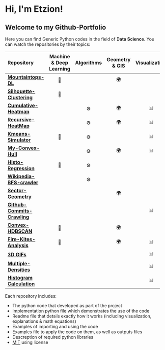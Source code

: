 # Hi, I'm Etzion!
## Welcome to my Github-Portfolio

Here you can find Generic Python codes in the field of **Data Science**. You can watch the repositories by their topics:

| Repository | Machine & Deep Learning | Algorithms | Geometry & GIS | Visualization | Projects |
| :--------- | :---------------------: | :--------: | :------------: | :-----------: | :------: |
| [**Mountaintops-DL**](https://github.com/EtzionR/Finding-Mountaintops-using-DL) | :crystal_ball: |  | :earth_africa: |  | :rocket: |
| [**Silhouette-Clustering**](https://github.com/EtzionR/Clustering-by-Silhouette) | :crystal_ball: |  |  |  |  |
| [**Cumulative-Heatmap**](https://github.com/EtzionR/Cumulative-Heatmap-Calculation) |  | :gear: | :earth_africa: | :bar_chart: |  |
| [**Recursive-HeatMap**](https://github.com/EtzionR/Recursive-HeatMap-Calculation) |  | :gear: | :earth_africa: | :bar_chart: |  |
| [**Kmeans-Simulator**](https://github.com/EtzionR/Kmeans-Simulator) | :crystal_ball: | :gear: |  | :bar_chart: |  |
| [**My-Convex-Hull**](https://github.com/EtzionR/My-Convex-Hull) |  | :gear: | :earth_africa: | :bar_chart: |  |
| [**Histo-Regression**](https://github.com/EtzionR/Histo-Regression) | :crystal_ball: | :gear: |  |  |  |
| [**Wikipedia-BFS-crawler**](https://github.com/EtzionR/create-Wikipedia-pages-network-using-BFS-crawler) |  | :gear: |  |  | :rocket: |
| [**Sector-Geometry**](https://github.com/EtzionR/create-sector-shape-KML-file) |  |  | :earth_africa: |  |  |
| [**Github-Commits-Crawling**](https://github.com/EtzionR/Github-Commits-Crawling) | | | | :bar_chart: |:rocket:|
| [**Convex-HDBSCAN**](https://github.com/EtzionR/generate-Convex-Hull-SHP-from-HDBSCAN-clustering-probabilities) | :crystal_ball: |  | :earth_africa: |  |  |
| [**Fire-Kites-Analysis**](https://github.com/EtzionR/fire-kite-analysis) | :crystal_ball: |  | :earth_africa: | :bar_chart: | :rocket: |
| [**3D GIFs**](https://github.com/EtzionR/create-3d-graph-gif) |  |  |  | :bar_chart: |  |
| [**Multiple-Densities**](https://github.com/EtzionR/create-multi-smooth-density-plot) |  |  |  | :bar_chart: |  |
| [**Histogram Calculation**](https://github.com/EtzionR/Histogram-Dictionary) |  |  |  | :bar_chart: |  |

Each repository includes:
- The python code that developed as part of the project
- Implementation python file which demonstrates the use of the code
- Readme file that details exactly how it works (including visualization, explanations & math equations)
- Examples of importing and using the code
- Examples file to apply the code on them, as well as outputs files
- Descreption of required python libraries
- [MIT](https://en.wikipedia.org/wiki/MIT_License) using license
